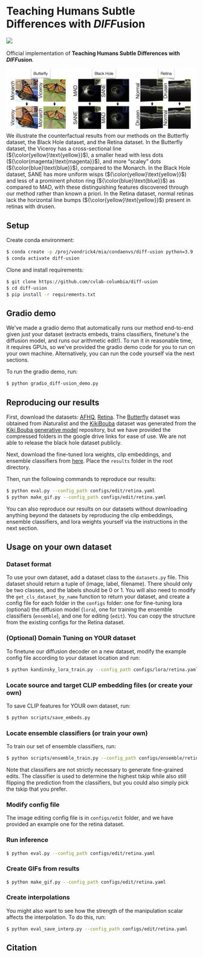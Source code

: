 # Teaching Humans Subtle Differences with *DIFF*usion
<!-- <a href="https://openreview.net/forum?id=rm9ewAwLTR&referrer=%5BAuthor%20Console%5D(%2Fgroup%3Fid%3Dthecvf.com%2FICCV%2F2025%2FConference%2FAuthors%23your-submissions)"><img src="https://img.shields.io/badge/arXiv-2308.02669-b31b1b.svg" height=20.5></a> -->
<a href="https://diff-usion.cs.columbia.edu/"><img src="https://img.shields.io/static/v1?label=Project&message=Website&color=red" height=20.5></a> 

Official implementation of **Teaching Humans Subtle Differences with *DIFF*usion**.

![](assets/teaser.png)
We illustrate the counterfactual results from our methods on the Butterfly dataset, the Black
Hole dataset, and the Retina dataset. In the Butterfly dataset, the Viceroy has a cross-sectional line (${\color{yellow}\text{yellow}}$), a smaller head with less dots
(${\color{magenta}\text{magenta}}$), and more “scaley” dots (${\color{blue}\text{blue}}$), compared to the Monarch. In the Black Hole dataset, SANE has more uniform wisps (${\color{yellow}\text{yellow}}$)
and less of a prominent photon ring (${\color{blue}\text{blue}}$) as compared to MAD, with these distinguishing features discovered through our method rather
than known a priori. In the Retina dataset, normal retinas lack the horizontal line bumps (${\color{yellow}\text{yellow}}$) present in retinas with drusen.


## Setup
Create conda environment:
```bash
$ conda create -p /proj/vondrick4/mia/condaenvs/diff-usion python=3.9
$ conda activate diff-usion
```
Clone and install requirements:
```bash
$ git clone https://github.com/cvlab-columbia/diff-usion
$ cd diff-usion
$ pip install -r requirements.txt
```

## Gradio demo 

We've made a gradio demo that automatically runs our method end-to-end given just your dataset (extracts embeds, trains classifiers, finetune's the diffusion model, and runs our arithmetic edit!). To run it in reasonable time, it requires GPUs, so we've provided the gradio demo code for you to run on your own machine. Alternatively, you can run the code yourself via the next sections.

To run the gradio demo, run:
```bash
$ python gradio_diff-usion_demo.py
```

## Reproducing our results 

First, download the datasets: [AFHQ](https://www.kaggle.com/datasets/dimensi0n/afhq-512), [Retina](https://www.kaggle.com/datasets/paultimothymooney/kermany2018). The [Butterfly](https://drive.google.com/file/d/1AFp4t0ykNqOpYcxFeLJBQgOIk5jYaSwE/view?usp=sharing) dataset was obtained from iNaturalist and the [KikiBouba](https://drive.google.com/file/d/17ibF3tzFiZrMb9ZnpYlLEh-xmWkPJpNH/view?usp=drive_link) dataset was generated from the [Kiki Bouba generative model](https://github.com/TAU-VAILab/kiki-bouba) repository, but we have provided the compressed folders in the google drive links for ease of use. We are not able to release the black hole dataset publicly. 

Next, download the fine-tuned lora weights, clip embeddings, and ensemble classifiers from [here](https://drive.google.com/file/d/1pSI9gh9nD74A3O7CRDw4iD3fL2Boj9Hk/view?usp=sharing). Place the `results` folder in the root directory. 

Then, run the following commands to reproduce our results:
```bash
$ python eval.py --config_path configs/edit/retina.yaml
$ python make_gif.py --config_path configs/edit/retina.yaml
```

You can also reproduce our results on our datasets without downloading anything beyond the datasets by reproducing the clip embeddings, ensemble classifiers, and lora weights yourself via the instructions in the next section.

## Usage on your own dataset 
### Dataset format
To use your own dataset, add a dataset class to the `datasets.py` file. This dataset should return a tuple of (image, label, filename). There should only be two classes, and the labels should be 0 or 1. You will also need to modify the `get_cls_dataset_by_name` function to return your dataset, and create a config file for each folder in the `configs` folder: one for fine-tuning lora (optional) the diffusion model (`lora`), one for training the ensemble classifiers (`ensemble`), and one for editing (`edit`). You can copy the structure from the existing configs for the Retina dataset. 

### (Optional) Domain Tuning on YOUR dataset
To finetune our diffusion decoder on a new dataset, modify the example config file according to your dataset location and run:
```bash
$ python kandinsky_lora_train.py --config_path configs/lora/retina.yaml
```

### Locate source and target CLIP embedding files (or create your own)
To save CLIP features for YOUR own dataset, run:
```bash
$ python scripts/save_embeds.py
```

### Locate ensemble classifiers (or train your own)
To train our set of ensemble classifiers, run:
```bash
$ python scripts/ensemble_train.py --config_path configs/ensemble/retina.yaml
```

Note that classifiers are not strictly necessary to generate fine-grained edits. The classifier is used to determine the highest tskip while also still flipping the prediction from the classifiers, but you could also simply pick the tskip that you prefer.

### Modify config file
The image editing config file is in `configs/edit` folder, and we have provided an example one for the retina dataset.

### Run inference
```bash
$ python eval.py --config_path configs/edit/retina.yaml
```

### Create GIFs from results
```bash
$ python make_gif.py --config_path configs/edit/retina.yaml
```

### Create interpolations
You might also want to see how the strength of the manipulation scalar affects the interpolation. To do this, run:
```bash
$ python eval_save_interp.py --config_path configs/edit/retina.yaml
```

## Citation

